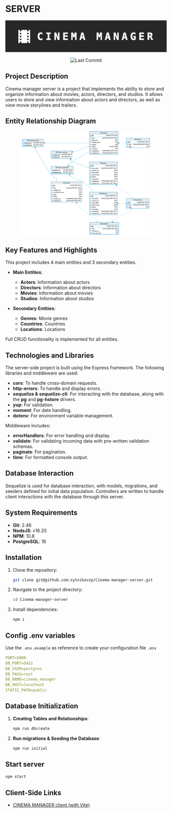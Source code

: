 # SERVER

<p align="center">
  <img src="./screenshots/logo.png" alt="Cinema Manager Logo">
</p>

<p align="center">
  <img src="https://img.shields.io/github/last-commit/sytnikovzp/Cinema-manager-server" alt="Last Commit">
</p>

## Project Description

Cinema manager server is a project that implements the ability to store and organize information about movies, actors, directors, and studios. It allows users to store and view information about actors and directors, as well as view movie storylines and trailers.

## Entity Relationship Diagram

<p align="center">
  <img src="./screenshots/ERD_screenshot.png" alt="Entity relationship diagram" style="max-width: 80%;">
</p>

## Key Features and Highlights

This project includes 4 main entities and 3 secondary entities.

- **Main Entities**:

  - **Actors**: Information about actors
  - **Directors**: Information about directors
  - **Movies**: Information about movies
  - **Studios**: Information about studios

- **Secondary Entities**:
  - **Genres**: Movie genres
  - **Countries**: Countries
  - **Locations**: Locations

Full CRUD functionality is implemented for all entities.

## Technologies and Libraries

The server-side project is built using the Express framework. The following libraries and middleware are used:

- **cors**: To handle cross-domain requests.
- **http-errors**: To handle and display errors.
- **sequelize & sequelize-cli**: For interacting with the database, along with the **pg** and **pg-hstore** drivers.
- **yup**: For validation.
- **moment**: For date handling.
- **dotenv**: For environment variable management.

Middleware includes:

- **errorHandlers**: For error handling and display.
- **validate**: For validating incoming data with pre-written validation schemas.
- **paginate**: For pagination.
- **time**: For formatted console output.

## Database Interaction

Sequelize is used for database interaction, with models, migrations, and seeders defined for initial data population. Controllers are written to handle client interactions with the database through this server.

## System Requirements

- **Git**: 2.46
- **NodeJS**: v18.20
- **NPM**: 10.8
- **PostgreSQL**: 16

## Installation

1. Clone the repository:
   ```bash
   git clone git@github.com:sytnikovzp/Cinema-manager-server.git
   ```
2. Navigate to the project directory:
   ```bash
   cd Cinema-manager-server
   ```
3. Install dependencies:
   ```bash
   npm i
   ```

## Config .env variables

Use the `.env.example` as reference to create your configuration file `.env`

```yaml
PORT=5000
DB_PORT=5432
DB_USER=postgres
DB_PASS=root
DB_NAME=cinema_manager
DB_HOST=localhost
STATIC_PATH=public
```

## Database Initialization

1. **Creating Tables and Relationships**:

   ```bash
   npm run dbcreate
   ```

2. **Run migrations & Seeding the Database**:

   ```bash
   npm run initial
   ```

## Start server

```bash
npm start
```

## Client-Side Links

- [CINEMA MANAGER client (with Vite)](https://github.com/sytnikovzp/Cinema-manager-client)

